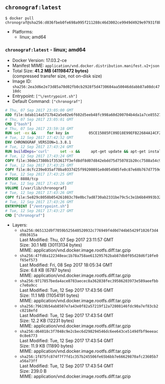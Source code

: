 ## `chronograf:latest`

```console
$ docker pull chronograf@sha256:d036fbeb0fe698a995f211288c46d3002ce9949d4929e97931f8b1dc79a9fa06
```

-	Platforms:
	-	linux; amd64

### `chronograf:latest` - linux; amd64

-	Docker Version: 17.03.2-ce
-	Manifest MIME: `application/vnd.docker.distribution.manifest.v2+json`
-	Total Size: **41.2 MB (41198472 bytes)**  
	(compressed transfer size, not on-disk size)
-	Image ID: `sha256:2ea3d6e2e73d85a70d02fb0cb2928f5d4730604aa50046ddabb87a08dc4718dc`
-	Entrypoint: `["\/entrypoint.sh"]`
-	Default Command: `["chronograf"]`

```dockerfile
# Thu, 07 Sep 2017 23:05:00 GMT
ADD file:bdab114a5717b42a5e02e6f602d5eeb48fc998a60d200704b4da1a7ce8552775 in / 
# Thu, 07 Sep 2017 23:05:01 GMT
CMD ["bash"]
# Thu, 07 Sep 2017 23:59:18 GMT
RUN set -ex &&     for key in         05CE15085FC09D18E99EFB22684A14CF2582E0C5 ;     do         gpg --keyserver ha.pool.sks-keyservers.net --recv-keys "$key" ||         gpg --keyserver pgp.mit.edu --recv-keys "$key" ||         gpg --keyserver keyserver.pgp.com --recv-keys "$key" ;     done
# Tue, 12 Sep 2017 17:42:52 GMT
ENV CHRONOGRAF_VERSION=1.3.8.1
# Tue, 12 Sep 2017 17:43:24 GMT
RUN buildDeps='curl'     set -x &&     apt-get update && apt-get install -y ca-certificates $buildDeps --no-install-recommends &&     rm -rf /var/lib/apt/lists/* &&     curl -SLO "https://dl.influxdata.com/chronograf/releases/chronograf_${CHRONOGRAF_VERSION}_amd64.deb.asc" &&     curl -SLO "https://dl.influxdata.com/chronograf/releases/chronograf_${CHRONOGRAF_VERSION}_amd64.deb" &&     gpg --batch --verify chronograf_${CHRONOGRAF_VERSION}_amd64.deb.asc chronograf_${CHRONOGRAF_VERSION}_amd64.deb &&     dpkg -i chronograf_${CHRONOGRAF_VERSION}_amd64.deb &&     rm -f chronograf_${CHRONOGRAF_VERSION}_amd64.deb* &&     apt-get purge -y --auto-remove $buildDeps
# Tue, 12 Sep 2017 17:43:24 GMT
COPY file:30de17380b1f353617f3efd8df8d07d842ebdd75d750781b20cc7588a54c918d in /usr/share/chronograf/LICENSE 
# Tue, 12 Sep 2017 17:43:25 GMT
COPY file:8cfc239e035af78ba9337d25f99200091e0d054985fe0c87e60b767d7759d99d in /usr/share/chronograf/agpl-3.0.md 
# Tue, 12 Sep 2017 17:43:25 GMT
EXPOSE 8888/tcp
# Tue, 12 Sep 2017 17:43:26 GMT
VOLUME [/var/lib/chronograf]
# Tue, 12 Sep 2017 17:43:26 GMT
COPY file:5e829c8058b054261083c78e0bc7ad8730ab2331be79c5c3e1b6b84993b3224b in /entrypoint.sh 
# Tue, 12 Sep 2017 17:43:26 GMT
ENTRYPOINT ["/entrypoint.sh"]
# Tue, 12 Sep 2017 17:43:27 GMT
CMD ["chronograf"]
```

-	Layers:
	-	`sha256:065132d9f7059b525640520932c776949f4d0d744b65429f1026f3d4d9b3615a`  
		Last Modified: Thu, 07 Sep 2017 23:11:57 GMT  
		Size: 30.1 MB (30113134 bytes)  
		MIME: application/vnd.docker.image.rootfs.diff.tar.gzip
	-	`sha256:47fd8a122348eac1b78a758ae613295762bab87db0f05d28d6f10fe0f65ef573`  
		Last Modified: Fri, 08 Sep 2017 18:05:34 GMT  
		Size: 6.8 KB (6787 bytes)  
		MIME: application/vnd.docker.image.rootfs.diff.tar.gzip
	-	`sha256:9717857beda4ace8783aecec8a362838fec39586203973e589aeefbbc7e0a9cc`  
		Last Modified: Tue, 12 Sep 2017 17:43:56 GMT  
		Size: 11.1 MB (11054191 bytes)  
		MIME: application/vnd.docker.image.rootfs.diff.tar.gzip
	-	`sha256:79619b54ab8507e7a43e0f82a57219f12a72808146fdc90a7ef83cb2c8218efd`  
		Last Modified: Tue, 12 Sep 2017 17:43:54 GMT  
		Size: 12.2 KB (12231 bytes)  
		MIME: application/vnd.docker.image.rootfs.diff.tar.gzip
	-	`sha256:d64018c3f7048c9e2cbec6d298294546dc6ee643ce5149dfbf9eeeac0c8e6773`  
		Last Modified: Tue, 12 Sep 2017 17:43:54 GMT  
		Size: 11.9 KB (11890 bytes)  
		MIME: application/vnd.docker.image.rootfs.diff.tar.gzip
	-	`sha256:1f875fc874f7f7fd1c357b245506fe65b6bb7e66629870afc23605b7a56a73ff`  
		Last Modified: Tue, 12 Sep 2017 17:43:54 GMT  
		Size: 239.0 B  
		MIME: application/vnd.docker.image.rootfs.diff.tar.gzip
